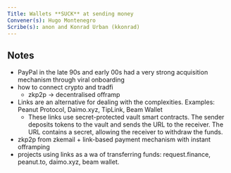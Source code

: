 ```yaml
---
Title: Wallets **SUCK** at sending money
Convener(s): Hugo Montenegro 
Scribe(s): anon and Konrad Urban (kkonrad) 
---
```


## Notes

- PayPal in the late 90s and early 00s had a very strong acquisition mechanism through viral onboarding
- how to connect crypto and tradfi
    - zkp2p -> decentralised offramp
- Links are an alternative for dealing with the complexities. Examples: Peanut Protocol, Daimo.xyz, TipLink, Beam Wallet
    - These links use secret-protected vault smart contracts. The sender deposits tokens to the vault and sends the URL to the receiver. The URL contains a secret, allowing the receiver to withdraw the funds. 
- zkp2p from zkemail + link-based payment mechanism with instant offramping
- projects using links as a wa of transferring funds: request.finance, peanut.to, daimo.xyz, beam wallet.


